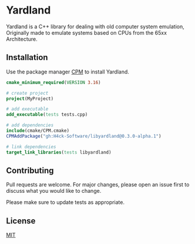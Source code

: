 # Yardland

Yardland is a C++ library for dealing with old computer system emulation, Originally made to emulate systems based on CPUs from the 65xx Architecture.

## Installation

Use the package manager [CPM](https://github.com/cpm-cmake/CPM.cmake) to install Yardland.

```CMake
cmake_minimum_required(VERSION 3.16)

# create project
project(MyProject)

# add executable
add_executable(tests tests.cpp)

# add dependencies
include(cmake/CPM.cmake)
CPMAddPackage("gh:H4ck-Software/libyardland@0.3.0-alpha.1")

# link dependencies
target_link_libraries(tests libyardland)
```

## Contributing
Pull requests are welcome. For major changes, please open an issue first to discuss what you would like to change.

Please make sure to update tests as appropriate.

## License
[MIT](https://choosealicense.com/licenses/mit/)
